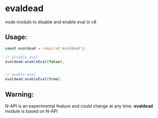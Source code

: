 # evaldead
node module to disable and enable eval in v8

Usage:
-----
```javascript
const evaldead = require('evaldead');

// disable eval
evaldead.enableEval(false);


// enable eval
evaldead.enableEval(true);

```

Warning:
--------
N-API is an experimental feature and could change at any time.
**evaldead** module is based on N-API